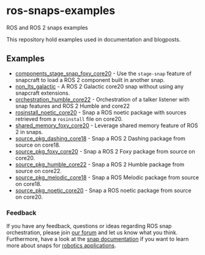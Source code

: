 # ros-snaps-examples
ROS and ROS 2 snaps examples

This repository hold examples used in documentation and blogposts.

## Examples

- [components_stage_snap_foxy_core20](./components_stage_snap_foxy_core20/README.md) - Use the `stage-snap` feature of snapcraft to load a ROS 2 component built in another snap.
- [non_lts_galactic](./non_lts_galactic/README.md) - A ROS 2 Galactic core20 snap without using any snapcraft extensions.
- [orchestration_humble_core22](./orchestration_humble_core22/README.md) - Orchestration of a talker listener with snap features and ROS 2 Humble and core22
- [rosinstall_noetic_core20](./rosinstall_noetic_core20/README.md) - Snap a ROS noetic package with sources retrieved from a `rosinstall` file on core20.
- [shared_memory_foxy_core20](./shared_memory_foxy_core20/README.md) - Leverage shared memory feature of ROS 2 in snaps.
- [source_pkg_dashing_core18](./source_pkg_dashing_core18/README.md) - Snap a ROS 2 Dashing package from source on core18.
- [source_pkg_foxy_core20](./source_pkg_foxy_core20/README.md) - Snap a ROS 2 Foxy package from source on core20.
- [source_pkg_humble_core22](./source_pkg_humble_core22/README.md) - Snap a ROS 2 Humble package from source on core22.
- [source_pkg_melodic_core18](./source_pkg_melodic_core18/README.md) - Snap a ROS Melodic package from source on core18.
- [source_pkg_noetic_core20](./source_pkg_noetic_core20/README.md) - Snap a ROS noetic package from source on core20.

### Feedback
If you have any feedback, questions or ideas regarding ROS snap orchestration, please join [our forum](https://forum.snapcraft.io/) and let us know what you think. Furthermore, have a look at the [snap documentation](https://snapcraft.io/docs/robotics) if you want to learn more about snaps for [robotics applications](https://ubuntu.com/robotics).
